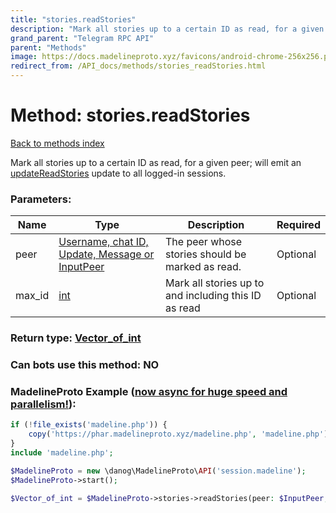 ```yaml
---
title: "stories.readStories"
description: "Mark all stories up to a certain ID as read, for a given peer; will emit an [updateReadStories](../constructors/updateReadStories.html) update to all logged-in sessions."
grand_parent: "Telegram RPC API"
parent: "Methods"
image: https://docs.madelineproto.xyz/favicons/android-chrome-256x256.png
redirect_from: /API_docs/methods/stories_readStories.html
---
```

# Method: stories.readStories
[Back to methods index](index.html)



Mark all stories up to a certain ID as read, for a given peer; will emit an [updateReadStories](../constructors/updateReadStories.html) update to all logged-in sessions.

### Parameters:

| Name     |    Type       | Description | Required |
|----------|---------------|-------------|----------|
|peer|[Username, chat ID, Update, Message or InputPeer](/API_docs/types/InputPeer.html) | The peer whose stories should be marked as read. | Optional|
|max\_id|[int](/API_docs/types/int.html) | Mark all stories up to and including this ID as read | Optional|


### Return type: [Vector\_of\_int](/API_docs/types/int.html)

### Can bots use this method: **NO**


### MadelineProto Example ([now async for huge speed and parallelism!](https://docs.madelineproto.xyz/docs/ASYNC.html)):


```php
if (!file_exists('madeline.php')) {
    copy('https://phar.madelineproto.xyz/madeline.php', 'madeline.php');
}
include 'madeline.php';

$MadelineProto = new \danog\MadelineProto\API('session.madeline');
$MadelineProto->start();

$Vector_of_int = $MadelineProto->stories->readStories(peer: $InputPeer, max_id: $int, );
```

